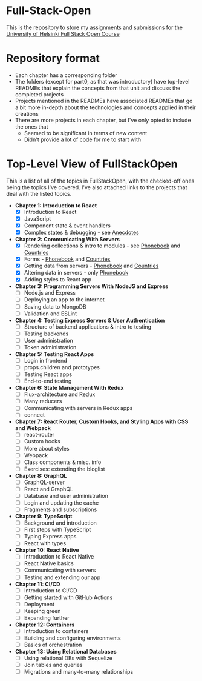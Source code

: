 # Full-Stack-Open

This is the repository to store my assignments and submissions for the [University of Helsinki Full Stack Open Course](https://fullstackopen.com/en/)

# Repository format
- Each chapter has a corresponding folder
- The folders (except for part0, as that was introductory) have top-level READMEs that explain the concepts from that unit and discuss the completed projects
- Projects mentioned in the READMEs have associated READMEs that go a bit more in-depth about the technologies and concepts applied in their creations
- There are more projects in each chapter, but I've only opted to include the ones that
    - Seemed to be significant in terms of new content
    - Didn't provide a lot of code for me to start with

# Top-Level View of FullStackOpen
This is a list of all of the topics in FullStackOpen, with the checked-off ones being the topics I've covered. I've also attached links to the projects that deal with the listed topics.

- **Chapter 1: Introduction to React**
    - [x] Introduction to React
    - [x] JavaScript
    - [x] Component state & event handlers
    - [x] Complex states & debugging - see [Anecdotes](https://github.com/arvindh-manian/full-stack-open/tree/main/part1/anecdotes)
- **Chapter 2: Communicating With Servers**
    - [x] Rendering collections & intro to modules - see [Phonebook](https://github.com/arvindh-manian/full-stack-open/tree/main/part2) and [Countries](https://github.com/arvindh-manian/full-stack-open/tree/main/part2/countries)
    - [x] Forms - [Phonebook](https://github.com/arvindh-manian/full-stack-open/tree/main/part2) and [Countries](https://github.com/arvindh-manian/full-stack-open/tree/main/part2/countries)
    - [x] Getting data from servers - [Phonebook](https://github.com/arvindh-manian/full-stack-open/tree/main/part2) and [Countries](https://github.com/arvindh-manian/full-stack-open/tree/main/part2/countries)
    - [x] Altering data in servers - only [Phonebook](https://github.com/arvindh-manian/full-stack-open/tree/main/part2)
    - [x] Adding styles to React app
- **Chapter 3: Programming Servers With NodeJS and Express**
    - [ ] Node.js and Express
    - [ ] Deploying an app to the internet
    - [ ] Saving data to MongoDB
    - [ ] Validation and ESLint
- **Chapter 4: Testing Express Servers & User Authentication**
    - [ ] Structure of backend applications & intro to testing
    - [ ] Testing backends
    - [ ] User administration
    - [ ] Token administration
- **Chapter 5: Testing React Apps**
    - [ ] Login in frontend
    - [ ] props.children and prototypes
    - [ ] Testing React apps
    - [ ] End-to-end testing
- **Chapter 6: State Management With Redux**
    - [ ] Flux-architecture and Redux
    - [ ] Many reducers
    - [ ] Communicating with servers in Redux apps
    - [ ] connect
- **Chapter 7: React Router, Custom Hooks, and Styling Apps with CSS and Webpack**
    - [ ] react-router
    - [ ] Custom hooks
    - [ ] More about styles
    - [ ] Webpack
    - [ ] Class components & misc. info
    - [ ] Exercises: extending the bloglist
- **Chapter 8: GraphQL**
    - [ ] GraphQL-server
    - [ ] React and GraphQL
    - [ ] Database and user administration
    - [ ] Login and updating the cache
    - [ ] Fragments and subscriptions
- **Chapter 9: TypeScript**
    - [ ] Background and introduction
    - [ ] First steps with TypeScript
    - [ ] Typing Express apps
    - [ ] React with types
- **Chapter 10: React Native**
    - [ ] Introduction to React Native
    - [ ] React Native basics
    - [ ] Communicating with servers
    - [ ] Testing and extending our app
- **Chapter 11: CI/CD**
    - [ ] Introduction to CI/CD
    - [ ] Getting started with GitHub Actions
    - [ ] Deployment
    - [ ] Keeping green
    - [ ] Expanding further
- **Chapter 12: Containers**
    - [ ] Introduction to containers
    - [ ] Building and configuring environments
    - [ ] Basics of orchestration
- **Chapter 13: Using Relational Databases**
    - [ ] Using relational DBs with Sequelize
    - [ ] Join tables and queries
    - [ ] Migrations and many-to-many relationships